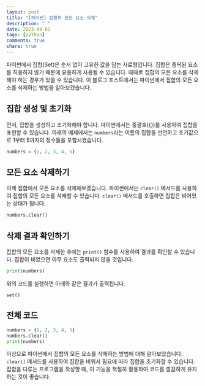 ```yaml
---
layout: post
title: "[파이썬] 집합의 모든 요소 삭제"
description: " "
date: 2023-09-01
tags: [python]
comments: true
share: true
---
```


파이썬에서 집합(Set)은 순서 없이 고유한 값을 담는 자료형입니다. 집합은 중복된 요소를 허용하지 않기 때문에 유용하게 사용될 수 있습니다. 때때로 집합의 모든 요소를 삭제해야 하는 경우가 있을 수 있습니다. 이 블로그 포스트에서는 파이썬에서 집합의 모든 요소를 삭제하는 방법을 알아보겠습니다.

## 집합 생성 및 초기화

먼저, 집합을 생성하고 초기화해야 합니다. 파이썬에서는 중괄호({})를 사용하여 집합을 표현할 수 있습니다. 아래의 예제에서는 `numbers`라는 이름의 집합을 선언하고 초기값으로 1부터 5까지의 정수들을 포함시켰습니다.

```python
numbers = {1, 2, 3, 4, 5}
```

## 모든 요소 삭제하기

이제 집합에서 모든 요소를 삭제해보겠습니다. 파이썬에서는 `clear()` 메서드를 사용하여 집합의 모든 요소를 삭제할 수 있습니다. `clear()` 메서드를 호출하면 집합은 비어있는 상태가 됩니다.

```python
numbers.clear()
```

## 삭제 결과 확인하기

집합의 모든 요소를 삭제한 후에는 `print()` 함수를 사용하여 결과를 확인할 수 있습니다. 집합이 비었으면 아무 요소도 출력되지 않을 것입니다.

```python
print(numbers)
```

위의 코드를 실행하면 아래와 같은 결과가 출력됩니다.

```
set()
```

## 전체 코드

```python
numbers = {1, 2, 3, 4, 5}
numbers.clear()
print(numbers)
```

이상으로 파이썬에서 집합의 모든 요소를 삭제하는 방법에 대해 알아보았습니다. `clear()` 메서드를 사용하여 집합을 비워서 필요에 따라 집합을 초기화할 수 있습니다. 집합을 다루는 프로그램을 작성할 때, 이 기능을 적절히 활용하여 코드를 깔끔하게 유지하는 것이 좋습니다.